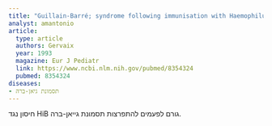 ```yaml
---
title: "Guillain-Barré; syndrome following immunisation with Haemophilus influenzae type b conjugate vaccine"
analyst: amantonio
article:
  type: article
  authors: Gervaix
  year: 1993
  magazine: Eur J Pediatr
  link: https://www.ncbi.nlm.nih.gov/pubmed/8354324
  pubmed: 8354324
diseases:
- תסמונת גיאן-ברה
---
```


חיסון נגד HiB גורם לפעמים להתפרצות תסמונת גייאן-ברה.
